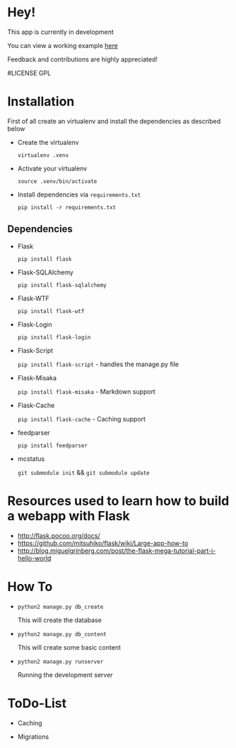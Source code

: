 # Hey!


This app is currently in development

You can view a working example [here](http://someblocks.com/)

Feedback and contributions are highly appreciated!

#LICENSE
GPL


# Installation
First of all create an virtualenv and install the dependencies as described below

* Create the virtualenv

    `virtualenv .venv`

* Activate your virtualenv

    `source .venv/bin/activate`

* Install dependencies via `requirements.txt`

    `pip install -r requirements.txt`

## Dependencies
* Flask

    `pip install flask`

* Flask-SQLAlchemy

    `pip install flask-sqlalchemy`

* Flask-WTF

    `pip install flask-wtf`

* Flask-Login

    `pip install flask-login`

* Flask-Script

    `pip install flask-script` - handles the manage.py file

* Flask-Misaka

    `pip install flask-misaka` - Markdown support

* Flask-Cache

    `pip install flask-cache` - Caching support

* feedparser

    `pip install feedparser`

* mcstatus

    `git submodule init` && `git submodule update`


# Resources used to learn how to build a webapp with Flask
* http://flask.pocoo.org/docs/
* https://github.com/mitsuhiko/flask/wiki/Large-app-how-to
* http://blog.miguelgrinberg.com/post/the-flask-mega-tutorial-part-i-hello-world


# How To
* `python2 manage.py db_create`

    This will create the database

* `python2 manage.py db_content`

    This will create some basic content

* `python2 manage.py runserver`

    Running the development server

# ToDo-List
* Caching

* Migrations
